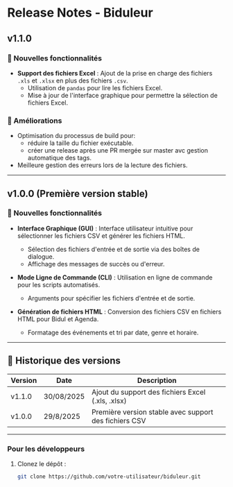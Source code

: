 # Release Notes - Biduleur

## v1.1.0
### 🌟 Nouvelles fonctionnalités
- **Support des fichiers Excel** : Ajout de la prise en charge des fichiers `.xls` et `.xlsx` en plus des fichiers `.csv`.
  - Utilisation de `pandas` pour lire les fichiers Excel.
  - Mise à jour de l'interface graphique pour permettre la sélection de fichiers Excel.

### 🔧 Améliorations
- Optimisation du processus de build pour:
  - réduire la taille du fichier exécutable.
  - créer une release après une PR mergée sur master avc gestion automatique des tags.
- Meilleure gestion des erreurs lors de la lecture des fichiers.

---

## v1.0.0 (Première version stable)
### 🌟 Nouvelles fonctionnalités
- **Interface Graphique (GUI)** : Interface utilisateur intuitive pour sélectionner les fichiers CSV et générer les fichiers HTML.
  - Sélection des fichiers d'entrée et de sortie via des boîtes de dialogue.
  - Affichage des messages de succès ou d'erreur.

- **Mode Ligne de Commande (CLI)** : Utilisation en ligne de commande pour les scripts automatisés.
  - Arguments pour spécifier les fichiers d'entrée et de sortie.

- **Génération de fichiers HTML** : Conversion des fichiers CSV en fichiers HTML pour Bidul et Agenda.
  - Formatage des événements et tri par date, genre et horaire.

---

## 📅 Historique des versions

| Version | Date       | Description                                      |
|---------|------------|--------------------------------------------------|
| v1.1.0  | 30/08/2025 | Ajout du support des fichiers Excel (.xls, .xlsx) |
| v1.0.0  | 29/8/2025  | Première version stable avec support des fichiers CSV |

---

### Pour les développeurs
1. Clonez le dépôt :
   ```bash
   git clone https://github.com/votre-utilisateur/biduleur.git
